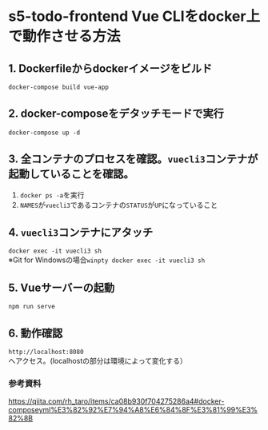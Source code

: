 # s5-todo-frontend Vue CLIをdocker上で動作させる方法

## 1. Dockerfileからdockerイメージをビルド
`docker-compose build vue-app`

## 2. docker-composeをデタッチモードで実行
`docker-compose up -d`

## 3. 全コンテナのプロセスを確認。`vuecli3`コンテナが起動していることを確認。
1. `docker ps -a`を実行
2. `NAMES`が`vuecli3`であるコンテナの`STATUS`が`UP`になっていること

## 4. `vuecli3`コンテナにアタッチ
`docker exec -it vuecli3 sh`  
※Git for Windowsの場合`winpty docker exec -it vuecli3 sh`

## 5. Vueサーバーの起動
`npm run serve`

## 6. 動作確認
`http://localhost:8080`へアクセス。(localhostの部分は環境によって変化する）

### 参考資料
https://qiita.com/rh_taro/items/ca08b930f704275286a4#docker-composeyml%E3%82%92%E7%94%A8%E6%84%8F%E3%81%99%E3%82%8B
